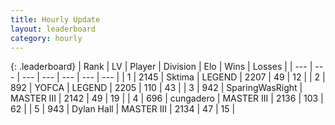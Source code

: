 ```yaml
---
title: Hourly Update
layout: leaderboard
category: hourly
---
```


{: .leaderboard}
| Rank | LV | Player | Division | Elo | Wins | Losses |
| --- | --- | --- | --- | --- | --- | --- |
| <span data-change="0">1</span> | 2145 | <span title="ID: 353063">Sktima</span> | LEGEND | <span data-change="6">2207</span> | <span data-change="1">49</span> | <span data-change="0">12</span> |
| <span data-change="0">2</span> | 892 | <span title="ID: 650820">YOFCA</span> | LEGEND | <span data-change="12">2205</span> | <span data-change="2">110</span> | <span data-change="0">43</span> |
| <span data-change="2">3</span> | 942 | <span title="ID: 402846">SparingWasRight</span> | MASTER III | <span data-change="20">2142</span> | <span data-change="3">49</span> | <span data-change="0">19</span> |
| <span data-change="-1">4</span> | 696 | <span title="ID: 54134">cungadero</span> | MASTER III | <span data-change="0">2136</span> | <span data-change="0">103</span> | <span data-change="0">62</span> |
| <span data-change="-1">5</span> | 943 | <span title="ID: 174294">Dylan Hall</span> | MASTER III | <span data-change="0">2134</span> | <span data-change="0">47</span> | <span data-change="0">15</span> |